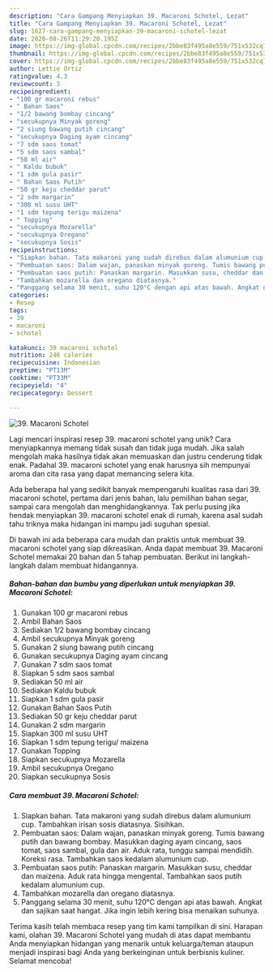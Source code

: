 ```yaml
---
description: "Cara Gampang Menyiapkan 39. Macaroni Schotel, Lezat"
title: "Cara Gampang Menyiapkan 39. Macaroni Schotel, Lezat"
slug: 1627-cara-gampang-menyiapkan-39-macaroni-schotel-lezat
date: 2020-08-26T11:29:20.195Z
image: https://img-global.cpcdn.com/recipes/2bbe83f495a8e559/751x532cq70/39-macaroni-schotel-foto-resep-utama.jpg
thumbnail: https://img-global.cpcdn.com/recipes/2bbe83f495a8e559/751x532cq70/39-macaroni-schotel-foto-resep-utama.jpg
cover: https://img-global.cpcdn.com/recipes/2bbe83f495a8e559/751x532cq70/39-macaroni-schotel-foto-resep-utama.jpg
author: Lettie Ortiz
ratingvalue: 4.3
reviewcount: 3
recipeingredient:
- "100 gr macaroni rebus"
- " Bahan Saos"
- "1/2 bawang bombay cincang"
- "secukupnya Minyak goreng"
- "2 siung bawang putih cincang"
- "secukupnya Daging ayam cincang"
- "7 sdm saos tomat"
- "5 sdm saos sambal"
- "50 ml air"
- " Kaldu bubuk"
- "1 sdm gula pasir"
- " Bahan Saos Putih"
- "50 gr keju cheddar parut"
- "2 sdm margarin"
- "300 ml susu UHT"
- "1 sdm tepung terigu maizena"
- " Topping"
- "secukupnya Mozarella"
- "secukupnya Oregano"
- "secukupnya Sosis"
recipeinstructions:
- "Siapkan bahan. Tata makaroni yang sudah direbus dalam alumunium cup. Tambahkan irisan sosis diatasnya. Sisihkan."
- "Pembuatan saos: Dalam wajan, panaskan minyak goreng. Tumis bawang putih dan bawang bombay. Masukkan daging ayam cincang, saos tomat, saos sambal, gula dan air. Aduk rata, tunggu sampai mendidih. Koreksi rasa. Tambahkan saos kedalam alumunium cup."
- "Pembuatan saos putih: Panaskan margarin. Masukkan susu, cheddar dan maizena. Aduk rata hingga mengental. Tambahkan saos putih kedalam alumunium cup."
- "Tambahkan mozarella dan oregano diatasnya."
- "Panggang selama 30 menit, suhu 120°C dengan api atas bawah. Angkat dan sajikan saat hangat. Jika ingin lebih kering bisa menaikan suhunya."
categories:
- Resep
tags:
- 39
- macaroni
- schotel

katakunci: 39 macaroni schotel 
nutrition: 246 calories
recipecuisine: Indonesian
preptime: "PT13M"
cooktime: "PT33M"
recipeyield: "4"
recipecategory: Dessert

---
```



![39. Macaroni Schotel](https://img-global.cpcdn.com/recipes/2bbe83f495a8e559/751x532cq70/39-macaroni-schotel-foto-resep-utama.jpg)

Lagi mencari inspirasi resep 39. macaroni schotel yang unik? Cara menyiapkannya memang tidak susah dan tidak juga mudah. Jika salah mengolah maka hasilnya tidak akan memuaskan dan justru cenderung tidak enak. Padahal 39. macaroni schotel yang enak harusnya sih mempunyai aroma dan cita rasa yang dapat memancing selera kita.

Ada beberapa hal yang sedikit banyak mempengaruhi kualitas rasa dari 39. macaroni schotel, pertama dari jenis bahan, lalu pemilihan bahan segar, sampai cara mengolah dan menghidangkannya. Tak perlu pusing jika hendak menyiapkan 39. macaroni schotel enak di rumah, karena asal sudah tahu triknya maka hidangan ini mampu jadi suguhan spesial.




Di bawah ini ada beberapa cara mudah dan praktis untuk membuat 39. macaroni schotel yang siap dikreasikan. Anda dapat membuat 39. Macaroni Schotel memakai 20 bahan dan 5 tahap pembuatan. Berikut ini langkah-langkah dalam membuat hidangannya.

<!--inarticleads1-->

##### Bahan-bahan dan bumbu yang diperlukan untuk menyiapkan 39. Macaroni Schotel:

1. Gunakan 100 gr macaroni rebus
1. Ambil  Bahan Saos
1. Sediakan 1/2 bawang bombay cincang
1. Ambil secukupnya Minyak goreng
1. Gunakan 2 siung bawang putih cincang
1. Gunakan secukupnya Daging ayam cincang
1. Gunakan 7 sdm saos tomat
1. Siapkan 5 sdm saos sambal
1. Sediakan 50 ml air
1. Sediakan  Kaldu bubuk
1. Siapkan 1 sdm gula pasir
1. Gunakan  Bahan Saos Putih
1. Sediakan 50 gr keju cheddar parut
1. Gunakan 2 sdm margarin
1. Siapkan 300 ml susu UHT
1. Siapkan 1 sdm tepung terigu/ maizena
1. Gunakan  Topping
1. Siapkan secukupnya Mozarella
1. Ambil secukupnya Oregano
1. Siapkan secukupnya Sosis




<!--inarticleads2-->

##### Cara membuat 39. Macaroni Schotel:

1. Siapkan bahan. Tata makaroni yang sudah direbus dalam alumunium cup. Tambahkan irisan sosis diatasnya. Sisihkan.
1. Pembuatan saos: Dalam wajan, panaskan minyak goreng. Tumis bawang putih dan bawang bombay. Masukkan daging ayam cincang, saos tomat, saos sambal, gula dan air. Aduk rata, tunggu sampai mendidih. Koreksi rasa. Tambahkan saos kedalam alumunium cup.
1. Pembuatan saos putih: Panaskan margarin. Masukkan susu, cheddar dan maizena. Aduk rata hingga mengental. Tambahkan saos putih kedalam alumunium cup.
1. Tambahkan mozarella dan oregano diatasnya.
1. Panggang selama 30 menit, suhu 120°C dengan api atas bawah. Angkat dan sajikan saat hangat. Jika ingin lebih kering bisa menaikan suhunya.




Terima kasih telah membaca resep yang tim kami tampilkan di sini. Harapan kami, olahan 39. Macaroni Schotel yang mudah di atas dapat membantu Anda menyiapkan hidangan yang menarik untuk keluarga/teman ataupun menjadi inspirasi bagi Anda yang berkeinginan untuk berbisnis kuliner. Selamat mencoba!

